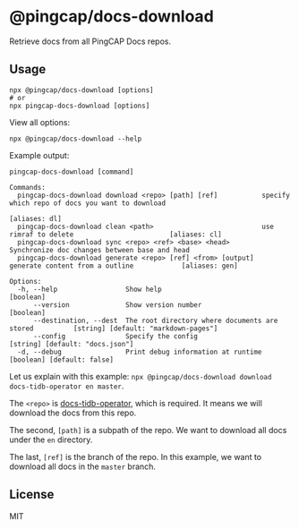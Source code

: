 # @pingcap/docs-download

Retrieve docs from all PingCAP Docs repos.

## Usage

```shell
npx @pingcap/docs-download [options]
# or
npx pingcap-docs-download [options]
```

View all options:

```shell
npx @pingcap/docs-download --help
```

Example output:

```shell
pingcap-docs-download [command]

Commands:
  pingcap-docs-download download <repo> [path] [ref]           specify which repo of docs you want to download
                                                                                                           [aliases: dl]
  pingcap-docs-download clean <path>                           use rimraf to delete                        [aliases: cl]
  pingcap-docs-download sync <repo> <ref> <base> <head>        Synchronize doc changes between base and head
  pingcap-docs-download generate <repo> [ref] <from> [output]  generate content from a outline            [aliases: gen]

Options:
  -h, --help                 Show help                                                                         [boolean]
      --version              Show version number                                                               [boolean]
      --destination, --dest  The root directory where documents are stored          [string] [default: "markdown-pages"]
      --config               Specify the config                                          [string] [default: "docs.json"]
  -d, --debug                Print debug information at runtime                               [boolean] [default: false]
```

Let us explain with this example: `npx @pingcap/docs-download download docs-tidb-operator en master`.

The `<repo>` is [docs-tidb-operator](https://github.com/pingcap/docs-tidb-operator), which is required. It means we will download the docs from this repo.

The second, `[path]` is a subpath of the repo. We want to download all docs under the `en` directory.

The last, `[ref]` is the branch of the repo. In this example, we want to download all docs in the `master` branch.

## License

MIT
